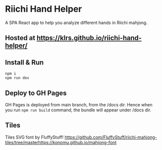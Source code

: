 # Riichi Hand Helper

A SPA React app to help you analyze different hands in Riichi mahjong.

## Hosted at https://klrs.github.io/riichi-hand-helper/

## Install & Run

```
npm i
npm run dev
```

## Deploy to GH Pages

GH Pages is deployed from main branch, from the /docs dir. Hence when you run `npm run build` command, the bundle will appear under /docs dir.

## Tiles

Tiles SVG font by FluffyStuff! https://github.com/FluffyStuff/riichi-mahjong-tiles/tree/masterhttps://konomu.github.io/mahjong-font

